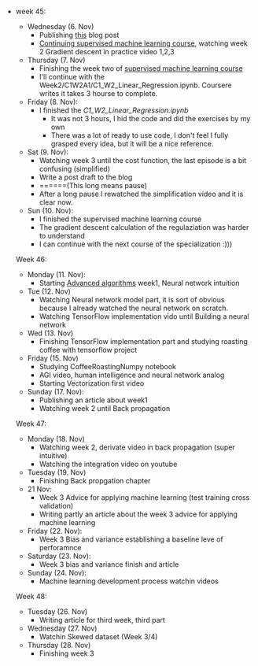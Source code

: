 * week 45:
  * Wednesday (6. Nov)
    * Publishing [this](https://zsvl.wordpress.com/2024/11/06/my-confusion-about-the-video-building-a-neural-network-from-scratch/) blog post
    * [Continuing supervised machine learning course](https://www.coursera.org/learn/machine-learning/lecture/10ZVv/choosing-the-learning-rate), watching week 2 Gradient descent in practice video 1,2,3
  * Thursday (7. Nov)
    * Finishing the week two of [supervised machine learning course](https://www.coursera.org/learn/machine-learning/lecture/10ZVv/choosing-the-learning-rate) 
    * I'll continue with the Week2/C1W2A1/C1_W2_Linear_Regression.ipynb. Coursere writes it takes 3 hourse to complete.
  * Friday (8. Nov):
    * I finished  the _C1_W2_Linear_Regression.ipynb_ 
      * It was not 3 hours, I hid the code and did the exercises by my own
      * There was a lot of ready to use code, I don't feel I fully grasped every idea, but it will be a nice reference.
  * Sat (9. Nov):
    * Watching week 3 until the cost function, the last episode is a bit confusing (simplified)
    * Write a post draft to the blog
    * ======(This long means pause)
    * After a long pause I rewatched the simplification video and it is clear now.
  * Sun (10. Nov):
    * I finished the supervised machine learning course
    * The gradient descent calculation of the regulaziation was harder to understand
    * I can continue with the next course of the specialization :)))
  
  Week 46:
  
  * Monday (11. Nov):
    * Starting [Advanced algorithms](https://www.coursera.org/learn/advanced-learning-algorithms/home/week/1) week1, Neural network intuition
  * Tue (12. Nov)
    * Watching Neural network model part, it is sort of obvious because I already watched the neural network on scratch.
    * Watching TensorFlow implementation vido until Building a neural network
  * Wed (13. Nov)
    * Finishing TensorFlow implementation part and studying roasting coffee with tensorflow project
  * Friday (15. Nov)
    * Studying CoffeeRoastingNumpy notebook
    * AGI video, human intelligence and neural network analog
    * Starting Vectorization first video 
  * Sunday (17. Nov):
    * Publishing an article about week1
    * Watching week 2 until Back propagation
  
  Week 47:
  
  * Monday (18. Nov)
    * Watching week 2, derivate video in back propagation (super intuitive)
    * Watching the integration video on youtube
  * Tuesday (19. Nov)
    * Finishing Back propgation chapter
  * 21 Nov:
    * Week 3 Advice for applying machine learning (test training cross validation)
    * Writing partly an article about the week 3 advice for applying machine learning
  * Friday (22. Nov):
    * Week 3 Bias and variance establishing a baseline leve of perforamnce
  * Saturday (23. Nov):
    * Week 3 bias and variance finish and article
  * Sunday (24. Nov):
    * Machine learning development process watchin videos
  
  Week 48:

  * Tuesday (26. Nov)
    * Writing article for third week, third part
  * Wednesday (27. Nov)
    * Watchin Skewed dataset (Week 3/4)
  * Thursday (28. Nov)
    * Finishing week 3